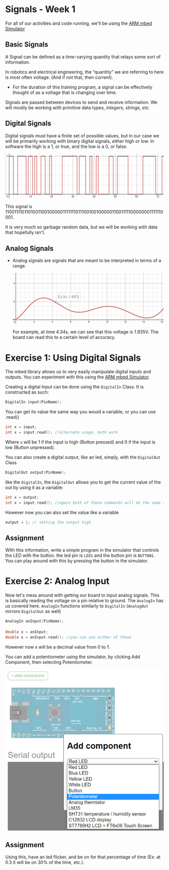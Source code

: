 # Signals - Week 1

For all of our activities and code running, we'll be using the [ARM mbed Simulator](http://195.130.59.221/)

## Basic Signals

A Signal can be defined as a time-varying quantity that relays some sort of
information.

In robotics and electrical engineering, the “quantity” we are referring to here is most often voltage. (And if not that, then current).

* For the duration of this training program, a signal can be effectively thought of as a voltage that is changing over time.

Signals are passed between devices to send and receive information. We will mostly be working with primitive data types, *integers, strings, etc.*

## Digital Signals

Digital signals must have a finite set of possible values, but in our case we will be primarily working with binary digital signals, either high or low. In software the high is a 1, or true, and the low is a 0, or false.

![](assets/week1_1.png)

This signal is 1100111101101001100100000111111101110010010000011001111100000001111110001.

It is very much so garbage random data, but we will be working with data that hopefully isn't.

## Analog Signals

- Analog signals are signals that are meant to be interpreted in terms of a range.
  
  ![](assets/week1_2.png)
  
  For example, at time 4.34s, we can see that this voltage is 1.935V. The board can read this to a certain level of accuracy.

# 

# Exercise 1: Using Digital Signals

The mbed library allows us to very easily manipulate digital inputs and outputs. You can experiment with this using the [ARM mbed Simulator](http://195.130.59.221/). 

Creating a digital Input can be done using the `DigitalIn` Class. It is constructed as such: 

```cpp
DigitalIn input(PinName);
```

You can get its value the same way you would a variable, or you can use .read()

```cpp
int x = input; 
int x = input.read(); //alternate usage, both work
```

Where `x` will be 1 if the input is high (Button pressed) and 0 if the input is low (Button unpressed).

You can also create a digital output, like an led, simply, with the `DigitalOut` Class

```cpp
DigitalOut output(PinName);
```

like the `DigitalIn`, the `DigitalOut` allows you to get the current value of the out by using it as a variable:

```cpp
int x = output;
int x = input.read(); //again both of these commands will do the same thing
```

However now you can also set the value like a variable

```cpp
output = 1; // setting the output high
```

## Assignment

WIth this information, write a simple program in the simulator that controls the LED with the button. the led pin is `LED1` and the button pin is `BUTTON1`. You can play around with this by pressing the button in the simulator.

# Exercise 2: Analog Input

Now let's mess around with getting our board to input analog signals. This is basically reading the voltage on a pin relative to ground. The `AnalogIn` has us covered here. `AnalogIn` functions similarly to `DigitalIn` (`AnalogOut` mirrors `DigitalOut` as well)

```cpp
AnalogIn anInput(PinName);

double x = anInput;
double x = anInput.read(); //you can use either of these
```

However now x will be a decimal value from 0 to 1.

You can add a potentiometer using the simulator, by clicking Add Component, then selecting Potentiometer.

![](assets/week1_3.png)

## Assignment

Using this, have an led flicker, and be on for that percentage of time (Ex: at 0.3 it will be on 30% of the time, etc.).
